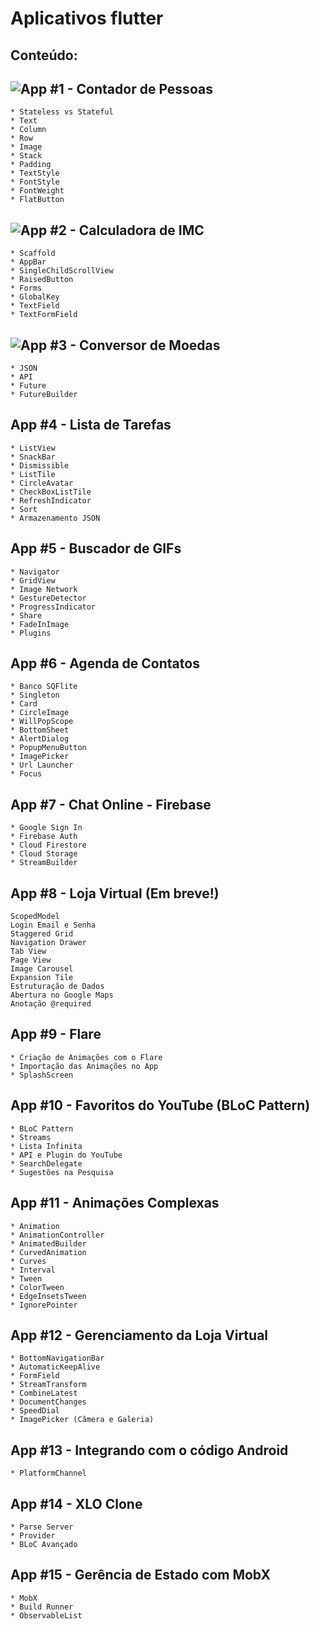 # Aplicativos flutter 

## Conteúdo:

## ![App #1 - Contador de Pessoas](contador_pessoas)

    * Stateless vs Stateful 
    * Text
    * Column
    * Row
    * Image
    * Stack
    * Padding
    * TextStyle
    * FontStyle
    * FontWeight
    * FlatButton

## ![App #2 - Calculadora de IMC](calculadora_imc)

    * Scaffold
    * AppBar
    * SingleChildScrollView
    * RaisedButton
    * Forms
    * GlobalKey
    * TextField
    * TextFormField

## ![App #3 - Conversor de Moedas](conversor_moedas)

    * JSON
    * API
    * Future
    * FutureBuilder

## App #4 - Lista de Tarefas

    * ListView
    * SnackBar
    * Dismissible
    * ListTile
    * CircleAvatar
    * CheckBoxListTile
    * RefreshIndicator
    * Sort
    * Armazenamento JSON

## App #5 - Buscador de GIFs

    * Navigator
    * GridView
    * Image Network
    * GestureDetector
    * ProgressIndicator
    * Share
    * FadeInImage
    * Plugins

## App #6 - Agenda de Contatos

    * Banco SQFlite
    * Singleton
    * Card
    * CircleImage
    * WillPopScope
    * BottomSheet
    * AlertDialog
    * PopupMenuButton
    * ImagePicker
    * Url Launcher
    * Focus

## App #7 - Chat Online - Firebase

    * Google Sign In
    * Firebase Auth
    * Cloud Firestore
    * Cloud Storage
    * StreamBuilder

## App #8 - Loja Virtual (Em breve!)

    ScopedModel
    Login Email e Senha
    Staggered Grid
    Navigation Drawer
    Tab View
    Page View
    Image Carousel
    Expansion Tile
    Estruturação de Dados
    Abertura no Google Maps
    Anotação @required

## App #9 - Flare

    * Criação de Animações com o Flare
    * Importação das Animações no App
    * SplashScreen

## App #10 - Favoritos do YouTube (BLoC Pattern)

    * BLoC Pattern
    * Streams
    * Lista Infinita
    * API e Plugin do YouTube
    * SearchDelegate
    * Sugestões na Pesquisa

## App #11 - Animações Complexas

    * Animation
    * AnimationController
    * AnimatedBuilder
    * CurvedAnimation
    * Curves
    * Interval
    * Tween
    * ColorTween
    * EdgeInsetsTween
    * IgnorePointer

## App #12 - Gerenciamento da Loja Virtual

    * BottomNavigationBar
    * AutomaticKeepAlive
    * FormField
    * StreamTransform
    * CombineLatest
    * DocumentChanges
    * SpeedDial
    * ImagePicker (Câmera e Galeria)

## App #13 - Integrando com o código Android

    * PlatformChannel

## App #14 - XLO Clone

    * Parse Server
    * Provider
    * BLoC Avançado

## App #15 - Gerência de Estado com MobX

    * MobX
    * Build Runner
    * ObservableList
